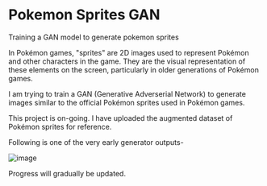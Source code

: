 # Pokemon Sprites GAN
Training a GAN model to generate pokemon sprites

In Pokémon games, "sprites" are 2D images used to represent Pokémon and other characters in the game. They are the visual representation of these elements on the screen, particularly in older generations of Pokémon games.

I am trying to train a GAN (Generative Adverserial Network) to generate images similar to the official Pokémon sprites used in Pokémon games.

This project is on-going.
I have uploaded the augmented dataset of Pokémon sprites for reference.

Following is one of the very early generator outputs-

![image](https://github.com/user-attachments/assets/7d1d5fa7-a361-4146-bc04-268978360170)



Progress will gradually be updated.
